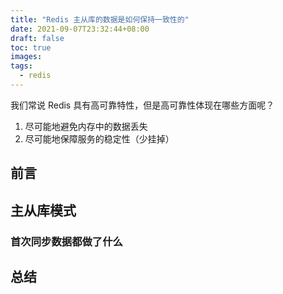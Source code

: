 ```yaml
---
title: "Redis 主从库的数据是如何保持一致性的"
date: 2021-09-07T23:32:44+08:00
draft: false
toc: true
images:
tags: 
  - redis
---
```


我们常说 Redis 具有高可靠特性，但是高可靠性体现在哪些方面呢？
1. 尽可能地避免内存中的数据丢失
2. 尽可能地保障服务的稳定性（少挂掉）

## 前言

## 主从库模式

### 首次同步数据都做了什么 

## 总结

